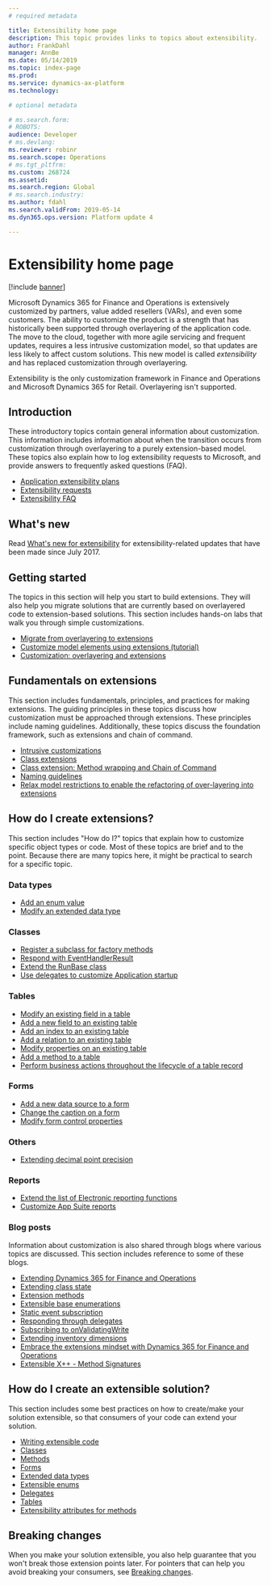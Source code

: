 ```yaml
---
# required metadata

title: Extensibility home page
description: This topic provides links to topics about extensibility.
author: FrankDahl
manager: AnnBe
ms.date: 05/14/2019
ms.topic: index-page
ms.prod: 
ms.service: dynamics-ax-platform
ms.technology: 

# optional metadata

# ms.search.form: 
# ROBOTS: 
audience: Developer
# ms.devlang: 
ms.reviewer: robinr
ms.search.scope: Operations
# ms.tgt_pltfrm: 
ms.custom: 268724
ms.assetid: 
ms.search.region: Global
# ms.search.industry: 
ms.author: fdahl
ms.search.validFrom: 2019-05-14
ms.dyn365.ops.version: Platform update 4

---
```

# Extensibility home page

[!include [banner](../includes/banner.md)]

Microsoft Dynamics 365 for Finance and Operations is extensively customized by partners, value added resellers (VARs), and even some customers. The ability to customize the product is a strength that has historically been supported through overlayering of the application code. The move to the cloud, together with more agile servicing and frequent updates, requires a less intrusive customization model, so that updates are less likely to affect custom solutions. This new model is called *extensibility* and has replaced customization through overlayering.

Extensibility is the only customization framework in Finance and Operations and Microsoft Dynamics 365 for Retail. Overlayering isn't supported.

## Introduction

These introductory topics contain general information about customization. This information includes information about when the transition occurs from customization through overlayering to a purely extension-based model. These topics also explain how to log extensibility requests to Microsoft, and provide answers to frequently asked questions (FAQ).

+ [Application extensibility plans](extensibility-roadmap.md)
+ [Extensibility requests](extensibility-requests.md) 
+ [Extensibility FAQ](app-sealing-faq.md) 

## What's new

Read [What's new for extensibility](extensibility-new.md) for extensibility-related updates that have been made since July 2017.

## Getting started

The topics in this section will help you start to build extensions. They will also help you migrate solutions that are currently based on overlayered code to extension-based solutions. This section includes hands-on labs that walk you through simple customizations.

+ [Migrate from overlayering to extensions](migrate-overlayer-extension.md)
+ [Customize model elements using extensions (tutorial)](customize-model-elements-extensions.md)
+ [Customization: overlayering and extensions](customization-overlayering-extensions.md)
<!--+ [Customize by overlayering metadata source code (Office Mix)](https://mix.office.com/watch/1ol6ov90jrd4w)-->

## Fundamentals on extensions

This section includes fundamentals, principles, and practices for making extensions. The guiding principles in these topics discuss how customization must be approached through extensions. These principles include naming guidelines. Additionally, these topics discuss the foundation framework, such as extensions and chain of command.

+ [Intrusive customizations](intrusive-customizations.md)
+ [Class extensions](class-extensions.md)
+ [Class extension: Method wrapping and Chain of Command](method-wrapping-coc.md)
+ [Naming guidelines](naming-guidelines-extensions.md)
+ [Relax model restrictions to enable the refactoring of over-layering into extensions](refactoring-over-layering.md)

## How do I create extensions?

This section includes "How do I?" topics that explain how to customize specific object types or code. Most of these topics are brief and to the point. Because there are many topics here, it might be practical to search for a specific topic.

### Data types
+ [Add an enum value](add-enum-value.md)
+ [Modify an extended data type](modify-edt.md) 

### Classes
+ [Register a subclass for factory methods](register-subclass-factory-methods.md)
+ [Respond with EventHandlerResult](respond-event-handler-result.md)
+ [Extend the RunBase class](extend-runbase-class.md)
+ [Use delegates to customize Application startup](startup-customizations.md)

### Tables
+ [Modify an existing field in a table](modify-existing-field.md)
+ [Add a new field to an existing table](add-field-extension.md)
+ [Add an index to an existing table](add-index.md)
+ [Add a relation to an existing table](add-relation.md)
+ [Modify properties on an existing table](modify-properties.md)
+ [Add a method to a table](add-method-table.md)
+ [Perform business actions throughout the lifecycle of a table record](subscribe-table-events.md)

### Forms
+ [Add a new data source to a form](add-datasource.md)
+ [Change the caption on a form](change-caption-form.md)
+ [Modify form control properties](modify-control-properties.md)

### Others
+ [Extending decimal point precision](decimal-point-precision.md)

### Reports
+ [Extend the list of Electronic reporting functions](../analytics/general-electronic-reporting-formulas-list-extension.md)
+ [Customize App Suite reports](../analytics/customize-app-suite-reports-with-extensions.md)

### Blog posts

Information about customization is also shared through blogs where various topics are discussed. This section includes reference to some of these blogs.

+ [Extending Dynamics 365 for Finance and Operations](https://blogs.msdn.microsoft.com/mfp/2017/01/31/extending-dynamics-365-for-operations/)
+ [Extending class state](https://blogs.msdn.microsoft.com/mfp/2017/01/31/extending-class-state/)
+ [Extension methods](https://blogs.msdn.microsoft.com/mfp/2015/12/15/x-in-ax7-extension-methods/)
+ [Extensible base enumerations](http://kashperuk.blogspot.dk/2016/09/development-tutorial-extensible-base.html)
+ [Static event subscription](https://blogs.msdn.microsoft.com/mfp/2015/12/10/x-in-ax7-static-event-subscription/)
+ [Responding through delegates](https://blogs.msdn.microsoft.com/mfp/2017/01/31/responding-through-delegates/)
+ [Subscribing to onValidatingWrite](https://blogs.msdn.microsoft.com/mfp/2017/01/31/subscribing-to-onvalidatingwrite/)
+ [Extending inventory dimensions](https://blogs.msdn.microsoft.com/mfp/2017/08/10/extensible-inventory-dimensions/)
+ [Embrace the extensions mindset with Dynamics 365 for Finance and Operations](https://blogs.msdn.microsoft.com/axinthefield/embrace-the-extensions-mindset-with-dynamics-365-for-finance-and-operations/)
+ [Extensible X++ - Method Signatures](https://blogs.msdn.microsoft.com/mfp/2017/08/31/extensible-x-method-signatures/)

## How do I create an extensible solution?

This section includes some best practices on how to create/make your solution extensible, so that consumers of your code can extend your solution.

+ [Writing extensible code](writing-extensible-code.md)
+ [Classes](extensible-classes.md)
+ [Methods](extensible-methods.md)
+ [Forms](extensible-forms.md)
+ [Extended data types](extensible-edts.md)
+ [Extensible enums](extensible-enums.md)
+ [Delegates](extensible-code-delegates.md)
+ [Tables](extensible-tables.md)
+ [Extensibility attributes for methods](extensibility-attributes.md)

## Breaking changes
When you make your solution extensible, you also help guarantee that you won't break those extension points later. For pointers that can help you avoid breaking your consumers, see [Breaking changes](breaking-changes.md).
